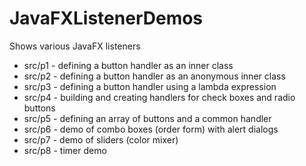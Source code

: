 # JavaFXListenerDemos
Shows various JavaFX listeners

- src/p1 - defining a button handler as an inner class
- src/p2 - defining a button handler as an anonymous inner class
- src/p3 - defining a button handler using a lambda expression
- src/p4 - building and creating handlers for check boxes and radio buttons
- src/p5 - defining an array of buttons and a common handler
- src/p6 - demo of combo boxes (order form) with alert dialogs
- src/p7 - demo of sliders (color mixer)
- src/p8 - timer demo
